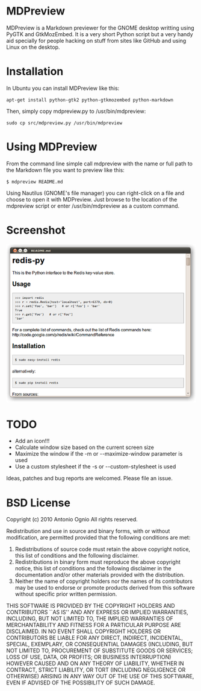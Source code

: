 MDPreview
=========

MDPreview is a Markdown previewer for the GNOME desktop writting using PyGTK and GtkMozEmbed. It is a very short Python script but a very handy aid specially for people hacking on stuff from sites like GitHub and using Linux on the desktop.

Installation
============

In Ubuntu you can install MDPreview like this:

    apt-get install python-gtk2 python-gtkmozembed python-markdown

Then, simply copy mdpreview.py to /usr/bin/mdpreview:

    sudo cp src/mdpreview.py /usr/bin/mdpreview

Using MDPreview
===============

From the command line simple call mdpreview with the name or full path to the Markdown file you want to preview like this:

    $ mdpreview README.md

Using Nautilus (GNOME's file manager) you can right-click on a file and choose to open it with MDPreview. Just browse to the location of the mdpreview script or enter /usr/bin/mdpreview as a custom command.

Screenshot
==========

![Screenshot of MDPreview](http://github.com/gnrfan/mdpreview/raw/master/media/mdpreview-01.png "MDPreview")

TODO
====

* Add an icon!!!
* Calculate window size based on the current screen size
* Maximize the window if the -m or --maximize-window parameter is used
* Use a custom stylesheet if the -s or --custom-stylesheet is used 

Ideas, patches and bug reports are welcomed. Please file an issue.

BSD License
===========

Copyright (c) 2010 Antonio Ognio
All rights reserved.

Redistribution and use in source and binary forms, with or without
modification, are permitted provided that the following conditions
are met:
1. Redistributions of source code must retain the above copyright
   notice, this list of conditions and the following disclaimer.
2. Redistributions in binary form must reproduce the above copyright
   notice, this list of conditions and the following disclaimer in the
   documentation and/or other materials provided with the distribution.
3. Neither the name of copyright holders nor the names of its
   contributors may be used to endorse or promote products derived
   from this software without specific prior written permission.

THIS SOFTWARE IS PROVIDED BY THE COPYRIGHT HOLDERS AND CONTRIBUTORS
``AS IS'' AND ANY EXPRESS OR IMPLIED WARRANTIES, INCLUDING, BUT NOT LIMITED
TO, THE IMPLIED WARRANTIES OF MERCHANTABILITY AND FITNESS FOR A PARTICULAR
PURPOSE ARE DISCLAIMED.  IN NO EVENT SHALL COPYRIGHT HOLDERS OR CONTRIBUTORS
BE LIABLE FOR ANY DIRECT, INDIRECT, INCIDENTAL, SPECIAL, EXEMPLARY, OR
CONSEQUENTIAL DAMAGES (INCLUDING, BUT NOT LIMITED TO, PROCUREMENT OF
SUBSTITUTE GOODS OR SERVICES; LOSS OF USE, DATA, OR PROFITS; OR BUSINESS
INTERRUPTION) HOWEVER CAUSED AND ON ANY THEORY OF LIABILITY, WHETHER IN
CONTRACT, STRICT LIABILITY, OR TORT (INCLUDING NEGLIGENCE OR OTHERWISE)
ARISING IN ANY WAY OUT OF THE USE OF THIS SOFTWARE, EVEN IF ADVISED OF THE
POSSIBILITY OF SUCH DAMAGE.
